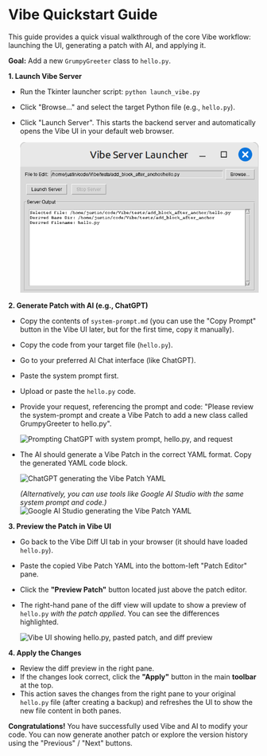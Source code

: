 # Vibe Quickstart Guide

This guide provides a quick visual walkthrough of the core Vibe workflow: launching the UI, generating a patch with AI, and applying it.

**Goal:** Add a new `GrumpyGreeter` class to `hello.py`.

**1. Launch Vibe Server**

*   Run the Tkinter launcher script: `python launch_vibe.py`
*   Click "Browse..." and select the target Python file (e.g., `hello.py`).
*   Click "Launch Server". This starts the backend server and automatically opens the Vibe UI in your default web browser.

    ![Vibe Server Launcher selecting hello.py](screenshots/launch_vibe.png "Step 1: Launch Vibe Server")

**2. Generate Patch with AI (e.g., ChatGPT)**

*   Copy the contents of `system-prompt.md` (you can use the "Copy Prompt" button in the Vibe UI later, but for the first time, copy it manually).
*   Copy the code from your target file (`hello.py`).
*   Go to your preferred AI Chat interface (like ChatGPT).
*   Paste the system prompt first.
*   Upload or paste the `hello.py` code.
*   Provide your request, referencing the prompt and code: "Please review the system-prompt and create a Vibe Patch to add a new class called GrumpyGreeter to hello.py".

    ![Prompting ChatGPT with system prompt, hello.py, and request](screenshots/chatgpt_prompt.png "Step 2a: Prompting AI")

*   The AI should generate a Vibe Patch in the correct YAML format. Copy the generated YAML code block.

    ![ChatGPT generating the Vibe Patch YAML](screenshots/chatgpt_response.png "Step 2b: AI Generates Patch")

    *(Alternatively, you can use tools like Google AI Studio with the same system prompt and code.)*
    ![Google AI Studio generating the Vibe Patch YAML](screenshots/google_ai_studio.png "Alternative AI: Google AI Studio")

**3. Preview the Patch in Vibe UI**

*   Go back to the Vibe Diff UI tab in your browser (it should have loaded `hello.py`).
*   Paste the copied Vibe Patch YAML into the bottom-left "Patch Editor" pane.
*   Click the **"Preview Patch"** button located just above the patch editor.
*   The right-hand pane of the diff view will update to show a preview of `hello.py` *with the patch applied*. You can see the differences highlighted.

    ![Vibe UI showing hello.py, pasted patch, and diff preview](screenshots/vibe_diff_ui_preview.png "Step 3: Paste and Preview Patch")

**4. Apply the Changes**

*   Review the diff preview in the right pane.
*   If the changes look correct, click the **"Apply"** button in the main **toolbar** at the top.
*   This action saves the changes from the right pane to your original `hello.py` file (after creating a backup) and refreshes the UI to show the new file content in both panes.

**Congratulations!** You have successfully used Vibe and AI to modify your code. You can now generate another patch or explore the version history using the "Previous" / "Next" buttons.